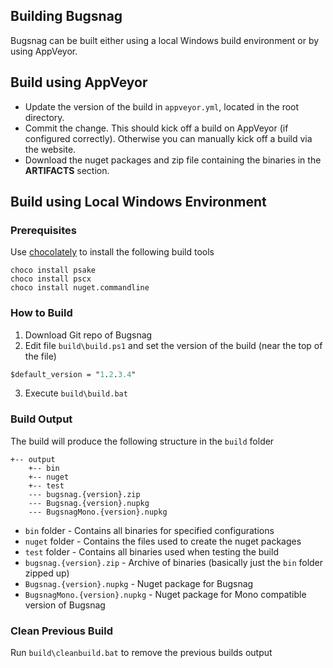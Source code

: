 Building Bugsnag
----------------

Bugsnag can be built either using a local Windows build environment or by using AppVeyor.

Build using AppVeyor
--------------------

 * Update the version of the build in `appveyor.yml`, located in the root directory.
 * Commit the change. This should kick off a build on AppVeyor (if configured correctly). Otherwise you can manually kick off a build via the website.
 * Download the nuget packages and zip file containing the binaries in the **ARTIFACTS** section.


Build using Local Windows Environment
--------------------

### Prerequisites

Use [chocolately](https://chocolatey.org/) to install the following build tools

```
choco install psake
choco install pscx
choco install nuget.commandline
```

### How to Build

1. Download Git repo of Bugsnag
2. Edit file `build\build.ps1` and set the version of the build (near the top of the file)
```ps
$default_version = "1.2.3.4"
```
3. Execute `build\build.bat`

### Build Output

The build will produce the following structure in the `build` folder

```
+-- output
    +-- bin
    +-- nuget
    +-- test
    --- bugsnag.{version}.zip
    --- Bugsnag.{version}.nupkg
    --- BugsnagMono.{version}.nupkg
```

 * `bin` folder - Contains all binaries for specified configurations
 * `nuget` folder - Contains the files used to create the nuget packages
 * `test` folder - Contains all binaries used when testing the build
 * `bugsnag.{version}.zip` - Archive of binaries (basically just the `bin` folder zipped up)
 * `Bugsnag.{version}.nupkg` - Nuget package for Bugsnag
 * `BugsnagMono.{version}.nupkg` - Nuget package for Mono compatible version of Bugsnag


### Clean Previous Build
Run `build\cleanbuild.bat` to remove the previous builds output
